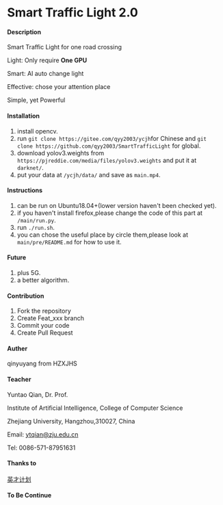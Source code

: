 # Smart Traffic Light 2.0

#### Description
Smart Traffic Light for one road crossing 

Light: Only require **One GPU**

Smart: AI auto change light 

Effective: chose your attention place

Simple, yet Powerful


#### Installation

1. install opencv.
2. run `git clone https://gitee.com/qyy2003/ycjh`for Chinese and `git clone https://github.com/qyy2003/SmartTrafficLight` for global.
3. download yolov3.weights from `https://pjreddie.com/media/files/yolov3.weights` and put it at `darknet/`.
4. put your data at `/ycjh/data/` and save as `main.mp4`.


#### Instructions

1. can be run on Ubuntu18.04+(lower version haven't been checked yet).
2. if you haven't install firefox,please change the code of this part at `/main/run.py`.
3. run `./run.sh`.
4. you can chose the useful place by circle them,please look at `main/pre/README.md`  for how to use it.

#### Future

1. plus 5G.
2. a better algorithm.

#### Contribution

1. Fork the repository
2. Create Feat_xxx branch
3. Commit your code
4. Create Pull Request

#### Auther
qinyuyang from HZXJHS
#### Teacher
Yuntao Qian, Dr. Prof.

Institute of Artificial Intelligence, College of Computer Science

Zhejiang University, Hangzhou,310027, China

Email: ytqian@zju.edu.cn

Tel: 0086-571-87951631 
#### Thanks to

[英才计划](http://ycjh.org/)


#### To Be Continue